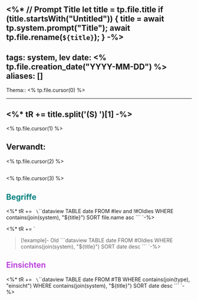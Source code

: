 <%*
// Prompt Title
let title = tp.file.title
if (title.startsWith("Untitled")) {
	title = await tp.system.prompt("Title");
	await tp.file.rename(`${title}`);
} 
-%>
---
tags: system, lev
date: <% tp.file.creation_date("YYYY-MM-DD") %>
aliases: []
---
Thema:: <% tp.file.cursor(0) %>

---
## <%* tR += title.split('(S) ')[1] -%>

<% tp.file.cursor(1) %>

## Verwandt:
<% tp.file.cursor(2) %>

##
<% tp.file.cursor(3) %>

## <font color="teal">Begriffe</font>
<%* tR += `
\`\`\`dataview
TABLE date
FROM #lev and !#Oldies
WHERE contains(join(system), "${title}")
SORT file.name asc
\`\`\`
`-%>

<%* tR += `
>[!example]- Old
>\`\`\`dataview
> TABLE date
> FROM #Oldies
> WHERE contains(join(system), "${title}")
> SORT date desc
> \`\`\`
`-%>

## <font color="bb44dd">Einsichten</font>
<%* tR += `
\`\`\`dataview
TABLE date
FROM #TB
WHERE contains(join(type), "einsicht")
WHERE contains(join(system), "${title}")
SORT date desc
\`\`\`
`-%>